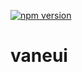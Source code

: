 [![npm version](https://img.shields.io/npm/v/%40vaneui/ui.svg?style=flat)](https://www.npmjs.com/package/%40vaneui/ui)


# vaneui

